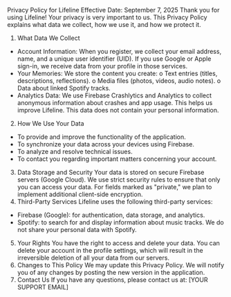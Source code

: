 Privacy Policy for Lifeline
Effective Date: September 7, 2025
Thank you for using Lifeline! Your privacy is very important to us. This Privacy Policy explains what data we collect, how we use it, and how we protect it.
1. What Data We Collect
* Account Information: When you register, we collect your email address, name, and a unique user identifier (UID). If you use Google or Apple sign-in, we receive data from your profile in those services.
* Your Memories: We store the content you create:
o Text entries (titles, descriptions, reflections).
o Media files (photos, videos, audio notes).
o Data about linked Spotify tracks.
* Analytics Data: We use Firebase Crashlytics and Analytics to collect anonymous information about crashes and app usage. This helps us improve Lifeline. This data does not contain your personal information.
2. How We Use Your Data
* To provide and improve the functionality of the application.
* To synchronize your data across your devices using Firebase.
* To analyze and resolve technical issues.
* To contact you regarding important matters concerning your account.
3. Data Storage and Security
Your data is stored on secure Firebase servers (Google Cloud). We use strict security rules to ensure that only you can access your data. For fields marked as "private," we plan to implement additional client-side encryption.
4. Third-Party Services
Lifeline uses the following third-party services:
* Firebase (Google): for authentication, data storage, and analytics.
* Spotify: to search for and display information about music tracks. We do not share your personal data with Spotify.
5. Your Rights
You have the right to access and delete your data. You can delete your account in the profile settings, which will result in the irreversible deletion of all your data from our servers.
6. Changes to This Policy
We may update this Privacy Policy. We will notify you of any changes by posting the new version in the application.
7. Contact Us
If you have any questions, please contact us at: [YOUR SUPPORT EMAIL]

